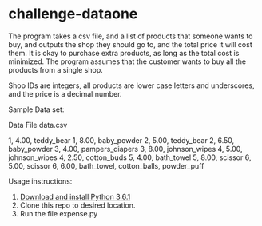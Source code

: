 # challenge-dataone
The program takes a csv file, and a list of products that someone wants to buy, and outputs the shop they should go to, and the total price it will cost them. It is okay to purchase extra products, as long as the total cost is minimized. The program assumes that the customer wants to buy all the products from a single shop.

Shop IDs are integers, all products are lower case letters and underscores, and the price is a decimal number.

Sample Data set:

Data File data.csv

1, 4.00, teddy_bear
1, 8.00, baby_powder
2, 5.00, teddy_bear
2, 6.50, baby_powder
3, 4.00, pampers_diapers
3, 8.00, johnson_wipes
4, 5.00, johnson_wipes
4, 2.50, cotton_buds
5, 4.00, bath_towel
5, 8.00, scissor
6, 5.00, scissor
6, 6.00, bath_towel, cotton_balls, powder_puff

Usage instructions:
1. [Download and install Python 3.6.1](https://www.python.org/ftp/python/3.6.1/python-3.6.1.exe)
2. Clone this repo to desired location.
3. Run the file expense.py